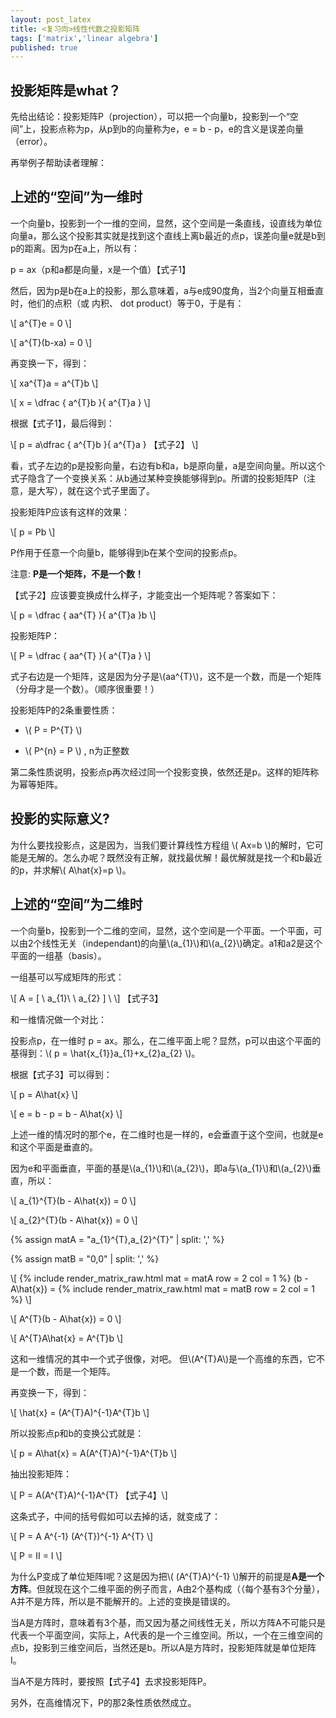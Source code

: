 ```yaml
---
layout: post_latex
title: <复习向>线性代数之投影矩阵
tags: ['matrix','linear algebra']
published: true
---
```


## 投影矩阵是what？

先给出结论：投影矩阵P（projection），可以把一个向量b，投影到一个“空间”上，投影点称为p，从p到b的向量称为e，e = b - p，e的含义是误差向量（error）。

再举例子帮助读者理解：

## 上述的“空间”为一维时

一个向量b，投影到一个一维的空间，显然，这个空间是一条直线，设直线为单位向量a，那么这个投影其实就是找到这个直线上离b最近的点p，误差向量e就是b到p的距离。因为p在a上，所以有：

p = ax（p和a都是向量，x是一个值）【式子1】

然后，因为p是b在a上的投影，那么意味着，a与e成90度角，当2个向量互相垂直时，他们的点积（或 内积、 dot product）等于0，于是有：

\\[ a\^\{T\}e = 0 \\]

\\[ a\^\{T\}(b-xa) = 0 \\]

再变换一下，得到：

\\[ xa\^\{T\}a = a\^\{T\}b  \\]

\\[ x = \\dfrac \{ a\^\{T\}b \}\{ a\^\{T\}a \} \\]

根据【式子1】，最后得到：

\\[ p = a\\dfrac \{ a\^\{T\}b \}\{ a\^\{T\}a \} 【式子2】 \\] 


看，式子左边的p是投影向量，右边有b和a，b是原向量，a是空间向量。所以这个式子隐含了一个变换关系：从b通过某种变换能够得到p。所谓的投影矩阵P（注意，是大写），就在这个式子里面了。

投影矩阵P应该有这样的效果：

\\[ p = Pb  \\]

P作用于任意一个向量b，能够得到b在某个空间的投影点p。

注意: **P是一个矩阵，不是一个数！**

【式子2】应该要变换成什么样子，才能变出一个矩阵呢？答案如下：

\\[ p = \\dfrac \{ aa\^\{T\} \}\{ a\^\{T\}a \}b \\] 

投影矩阵P：

\\[ P = \\dfrac \{ aa\^\{T\} \}\{ a\^\{T\}a \} \\] 

式子右边是一个矩阵，这是因为分子是\\(aa\^\{T\}\\)，这不是一个数，而是一个矩阵（分母才是一个数）。（顺序很重要！）

投影矩阵P的2条重要性质：

- \\( P = P\^\{T\} \\)

- \\( P\^\{n\} = P \\) , n为正整数

第二条性质说明，投影点p再次经过同一个投影变换，依然还是p。这样的矩阵称为幂等矩阵。


## 投影的实际意义?

为什么要找投影点，这是因为，当我们要计算线性方程组 \\( Ax=b \\)的解时，它可能是无解的。怎么办呢？既然没有正解，就找最优解！最优解就是找一个和b最近的p，并求解\\( A\\hat\{x\}=p \\)。

## 上述的“空间”为二维时

一个向量b，投影到一个二维的空间，显然，这个空间是一个平面。一个平面，可以由2个线性无关（independant)的向量\\(a\_\{1\}\\)和\\(a\_\{2\}\\)确定。a1和a2是这个平面的一组基（basis）。

一组基可以写成矩阵的形式：

\\[ A = [ \ a\_\{1\}\ \ a\_\{2\} ] \ \\] 【式子3】


和一维情况做一个对比：

投影点p，在一维时 p = ax。那么，在二维平面上呢？显然，p可以由这个平面的基得到：\\( p = \\hat\{x\_\{1\}\}a\_\{1\}+x\_\{2\}a\_\{2\} \\)。

根据【式子3】可以得到：

\\[ p = A\\hat\{x\} \\]

\\[ e = b - p = b - A\\hat\{x\} \\]

上述一维的情况时的那个e，在二维时也是一样的，e会垂直于这个空间，也就是e和这个平面是垂直的。

因为e和平面垂直，平面的基是\\(a\_\{1\}\\)和\\(a\_\{2\}\\)，即a与\\(a\_\{1\}\\)和\\(a\_\{2\}\\)垂直，所以：

\\[ a\_\{1\}\^\{T\}(b - A\\hat\{x\}) = 0 \\]

\\[ a\_\{2\}\^\{T\}(b - A\\hat\{x\}) = 0 \\]

{% assign matA = "a\_\{1\}\^\{T\},a\_\{2\}\^\{T\}" | split: ',' %}

{% assign matB = "0,0" | split: ',' %}

\\[ {% include render_matrix_raw.html mat = matA row = 2 col = 1 %} (b - A\\hat\{x\}) = {% include render_matrix_raw.html mat = matB row = 2 col = 1 %} \\]

\\[ A\^\{T\}(b - A\\hat\{x\}) = 0 \\]

\\[ A\^\{T\}A\\hat\{x\} = A\^\{T\}b \\]

这和一维情况的其中一个式子很像，对吧。 但\\(A\^\{T\}A\\)是一个高维的东西，它不是一个数，而是一个矩阵。

再变换一下，得到：

\\[ \\hat\{x\} = (A\^\{T\}A)\^\{-1\}A\^\{T\}b \\]

所以投影点p和b的变换公式就是：

\\[ p = A\\hat\{x\} = A(A\^\{T\}A)\^\{-1\}A\^\{T\}b \\]

抽出投影矩阵：

\\[ P = A(A\^\{T\}A)\^\{-1\}A\^\{T\} 【式子4】\\]

这条式子，中间的括号假如可以去掉的话，就变成了：


\\[ P = A A\^\{-1\} (A\^\{T\})\^\{-1\} A\^\{T\} \\]

\\[ P = II = I \\]

为什么P变成了单位矩阵I呢？这是因为把\\( (A\^\{T\}A)\^\{-1\} \\)解开的前提是**A是一个方阵**。但就现在这个二维平面的例子而言，A由2个基构成（（每个基有3个分量），A并不是方阵，所以是不能解开的。上述的变换是错误的。

当A是方阵时，意味着有3个基，而又因为基之间线性无关，所以方阵A不可能只是代表一个平面空间，实际上，A代表的是一个三维空间。所以，一个在三维空间的点b，投影到三维空间后，当然还是b。所以A是方阵时，投影矩阵就是单位矩阵I。

当A不是方阵时，要按照【式子4】去求投影矩阵P。

另外，在高维情况下，P的那2条性质依然成立。
